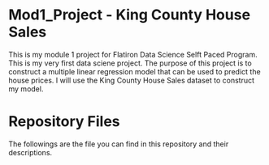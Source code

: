 # Mod1_Project - King County House Sales
This is my module 1 project for Flatiron Data Science Selft Paced Program. This is my very first data sciene project. The purpose of this project is to construct a multiple linear regression model that can be used to predict the house prices. I will use the King County House Sales dataset to construct my model. 
# Repository Files
The followings are the file you can find in this repository and their descriptions.
